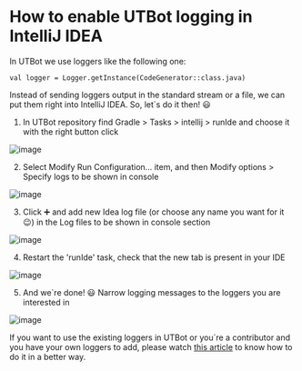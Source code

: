 # How to enable UTBot logging in IntelliJ IDEA

In UTBot we use loggers like the following one:


`val logger = Logger.getInstance(CodeGenerator::class.java)`


Instead of sending loggers output in the standard stream or a file, we can put them right into IntelliJ IDEA. So, let\`s do it then! 😃


1. In UTBot repository find Gradle > Tasks > intellij > runIde and choose it with the right button click

![image](https://user-images.githubusercontent.com/106974353/175880783-57a190f1-283d-448f-984b-8acd62af657c.png)


2. Select Modify Run Configuration... item, and then Modify options > Specify logs to be shown in console

![image](https://user-images.githubusercontent.com/106974353/175881032-944bc31a-bd13-43c1-9ebf-e2b542984b7d.png)


3. Click ➕ and add new Idea log file (or choose any name you want for it 😉) in the Log files to be shown in console section

![image](https://user-images.githubusercontent.com/106974353/175881081-4612493b-a8fb-4c5b-b3b2-edaa4bea0703.png)


4. Restart the 'runIde' task, check that the new tab is present in your IDE

![image](https://user-images.githubusercontent.com/106974353/175881135-6fa393fb-4f62-4f39-b009-dea9bc742411.png)


5. And we\`re done! 😃 Narrow logging messages to the loggers you are interested in

![image](https://user-images.githubusercontent.com/106974353/175881203-9e6e1ed2-3ba7-4ea9-a18a-a5ce314a13ab.png)


If you want to use the existing loggers in UTBot or you`re a contributor and you have your own loggers to add, please watch [this article](HowToUseLoggers.md) to know how to do it in a better way.

